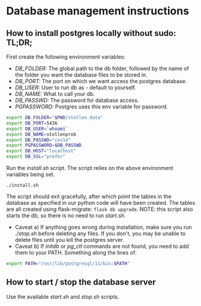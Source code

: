 # Database management instructions
## How to install postgres locally without sudo: TL;DR;

First create the following environment variables:
- *DB_FOLDER:* The global path to the db folder, followed by the name of the folder you want the database files to be stored in.
- *DB_PORT:* The port on which we want access the postgres database.
- *DB_USER:* User to run db as - default to yourself.
- *DB_NAME:* What to call your db.
- *DB_PASSWD:* The password for database access.
- *PGPASSWORD:* Postgres uses this env variable for password.

``` bash
export DB_FOLDER="$PWD/stollen_data"
export DB_PORT=5436
export DB_USER=`whoami`
export DB_NAME=stollenprob
export DB_PASSWD="cov1d"
export PGPASSWORD=$DB_PASSWD
export DB_HOST="localhost"
export DB_SSL="prefer"
```

Run the *install.sh* script. The script relies on the above environment variables being set.
```
./install.sh
```
The script should exit gracefully, after which point the tables in the database as specified in our python code will have been created.
The tables are all created using flask-migrate: `flask db upgrade`.
NOTE: this script also starts the db, so there is no need to run *start.sh*.

- Caveat a) If anything goes wrong during installation, make sure you run *./stop.sh* before deleting any files. If you don't, you may be unable to delete files until you kill the postgres server.
- Caveat b) If *initdb* or *pg_ctl* commands are not found, you need to add them to your PATH. Something along the lines of:
```bash
export PATH="/usr/lib/postgresql/11/bin:$PATH"
```

## How to start / stop the database server

Use the available *start.sh* and *stop.sh* scripts.
